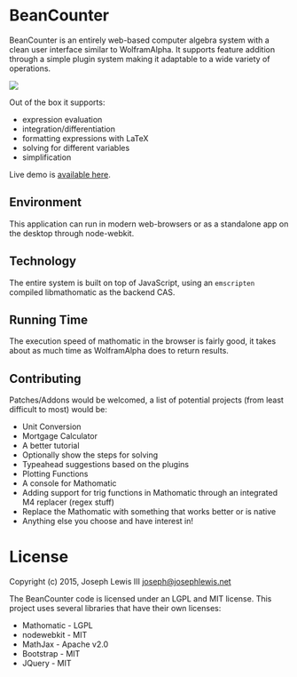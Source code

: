 BeanCounter
===========

BeanCounter is an entirely web-based computer algebra system with a clean user 
interface similar to WolframAlpha. It supports feature addition through a simple
plugin system making it adaptable to a wide variety of operations. 

![](https://raw.githubusercontent.com/josephlewis42/beancounter/master/screenshot.png)

Out of the box it supports:

* expression evaluation
* integration/differentiation
* formatting expressions with LaTeX
* solving for different variables
* simplification

Live demo is [available here](http://josephlewis.net/apps/BeanCounter/).


Environment
-----------

This application can run in modern web-browsers or as a standalone app on the 
desktop through node-webkit.


Technology
----------

The entire system is built on top of JavaScript, using an `emscripten` compiled
libmathomatic as the backend CAS.

Running Time
------------

The execution speed of mathomatic in the browser is fairly good, it takes about
as much time as WolframAlpha does to return results.

Contributing
------------

Patches/Addons would be welcomed, a list of potential projects (from least 
difficult to most) would be:

* Unit Conversion
* Mortgage Calculator
* A better tutorial
* Optionally show the steps for solving
* Typeahead suggestions based on the plugins
* Plotting Functions
* A console for Mathomatic
* Adding support for trig functions in Mathomatic through an integrated M4 replacer (regex stuff)
* Replace the Mathomatic with something that works better or is native
* Anything else you choose and have interest in!

License
=======

Copyright (c) 2015, Joseph Lewis III <joseph@josephlewis.net>

The BeanCounter code is licensed under an LGPL and MIT license. This project
uses several libraries that have their own licenses:

* Mathomatic - LGPL
* nodewebkit - MIT
* MathJax - Apache v2.0
* Bootstrap - MIT
* JQuery - MIT

